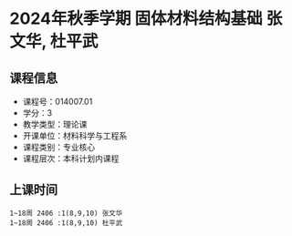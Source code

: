 # 2024年秋季学期 固体材料结构基础 张文华, 杜平武






## 课程信息

- 课程号：014007.01
- 学分：3
- 教学类型：理论课
- 开课单位：材料科学与工程系
- 课程类别：专业核心
- 课程层次：本科计划内课程

## 上课时间

```
1~18周 2406 :1(8,9,10) 张文华
1~18周 2406 :1(8,9,10) 杜平武
```


